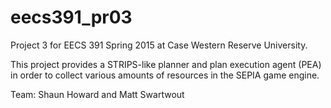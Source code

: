 # eecs391_pr03

Project 3 for EECS 391 Spring 2015 at Case Western Reserve University.

This project provides a STRIPS-like planner and plan execution agent (PEA) in order to collect various
amounts of resources in the SEPIA game engine.

Team: Shaun Howard and Matt Swartwout
